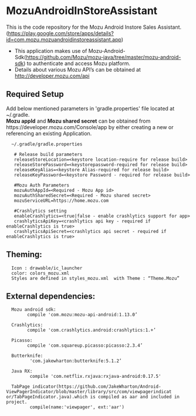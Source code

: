 MozuAndroidInStoreAssistant
===========================
This is the  code repository for the Mozu Android Instore Sales Assistant.(https://play.google.com/store/apps/details?id=com.mozu.mozuandroidinstoreassistant.app)

- This application makes use of Mozu-Android-Sdk(https://github.com/Mozu/mozu-java/tree/master/mozu-android-sdk)  to authenticate and access Mozu platform. 
- Details about various Mozu API’s can be obtained at http://developer.mozu.com/api


Required Setup
--------------
<p> Add below mentioned parameters in 'gradle.properties' file located at ~/.gradle.<br>
<b>Mozu appId</b> and <b>Mozu shared secret</b> can be obtained from https://developer.mozu.com/Console/app by either creating a new or referencing an existing Application.
</p>

      ~/.gradle/gradle.properties
      
       # Release build parameters
       releaseStoreLocation=<keystore location-require for release build>
       releaseStorePassword=<keystorepassword-required for release build>
       releaseKeyAlias=<keystore Alias-required for release build>
       releaseKeyPassword=<keystore Password - required for release build>
      
       #Mozu Auth Parameters
       mozuAuthAppId=<Required - Mozu App id>
       mozuAuthSharedSecret=<Required - Mozu shared secret>
       mozuServiceURL=https://home.mozu.com
      
       #Crashlytics setting
       enableCrashlytics=<true|false - enable crashlytics support for app>
       crashlyticsApiKey=<crashlytics api key - required if enableCrashlytics is true>
       crashlyticsApiSecret=<crashlytics api secret - required if enableCrashlytics is true>

Theming:
--------

      Icon : drawable/ic_launcher
      color: colors_mozu.xml
      Styles are defined in styles_mozu.xml  with Theme : “Theme.Mozu”
      
External dependencies:
-----------------------------

      Mozu android sdk:
            compile 'com.mozu:mozu-api-android:1.13.0’ 

      Crashlytics:
            compile 'com.crashlytics.android:crashlytics:1.+’ 

      Picasso: 
            compile 'com.squareup.picasso:picasso:2.3.4’

      Butterknife:
             'com.jakewharton:butterknife:5.1.2’ 

      Java RX:
             compile 'com.netflix.rxjava:rxjava-android:0.17.5'

      TabPage indicator(https://github.com/JakeWharton/Android-ViewPagerIndicator/blob/master/library/src/com/viewpagerindicat       or/TabPageIndicator.java).which is compiled as aar and included in project.
             compile(name:'viewpager', ext:'aar')

